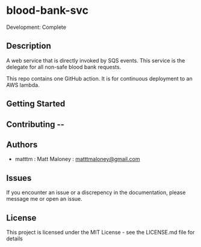 # blood-bank-svc

Development: Complete

## Description

A web service that is directly invoked by SQS events. This service is the delegate for all non-safe blood bank requests.

This repo contains one GitHub action. It is for continuous deployment to an AWS lambda.

## Getting Started

## Contributing --

## Authors
- matttm : Matt Maloney : matttmaloney@gmail.com
## Issues
If you encounter an issue or a discrepency in the documentation, please message me or open an issue.
## License
This project is licensed under the MIT License - see the LICENSE.md file for details

